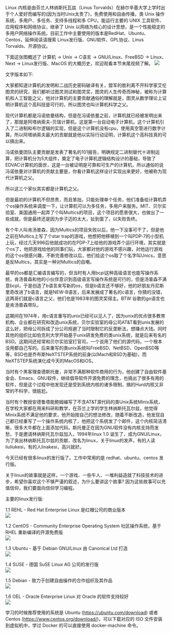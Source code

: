 Linux 内核是由芬兰人林纳斯托瓦兹（Linus Torvalds）在赫尔辛基大学上学时出于个人爱好而编写的(因为当时Unix太贵了)，免费使用和自由传播，类 Unix 操作系统，多用户、多任务、支持多线程和多 CPU，能运行主要的 UNIX 工具软件、应用程序和网络协议，继承了 Unix 以网络为核心的设计思想，是一个性能稳定的多用户网络操作系统。目前工作中主要使用的版本是RedHat、Ubuntu、Centos，延伸阅读请搜索 Linux发行版、GNU软件、GPL协议、Linus Torvalds、开源协议。

下面这张图概述了 计算机 -> Unix -> C语言 -> GNU/Linux、FreeBSD -> Linux、Next -> Linux发行版、MacOS 的大概历史，欢迎观看本节末尾视频了解。
![](http://processon.com/chart_image/5fcf1a277d9c0830e8e237cb.png)

文字版本如下:

大家都知道计算机的发明和二战历史密码破译有关，盟军的胜利离不开科学家艾伦图灵的研究，我们都听过图灵测试和图灵奖，图灵的人生传奇而神秘，被称为计算机和人工智能之父，他对计算机的主要贡献通俗的理解就是，图灵从数学理论上证明计算机这个高科技是可行的，所以图灵也叫计算机科学之父。

现代计算机都是冯诺依曼结构，但是在冯诺依曼之前，计算机就已经被发明出来了，那就是阿塔纳索夫-贝瑞计算机，这是第一台自动电子计算机，这个计算机引入了二进制和布尔逻辑的实现，但是这个计算机没有cpu，使用真空管进行数字计算。所以阿塔纳索夫最大的贡献就是他以实际行动证明，计算机这个高科技真的可以搞出来。

冯诺依曼团队主要贡献是发表了著名的101报告，明确规定二进制替代十进制运算，把计算机分为5大组件，奠定了电子计算机逻辑结构设计的基础，导致了EDVAC计算机的面世，这是一台被证明是可靠和可生产的计算机，所以通俗的说冯诺依曼对计算机的贡献主要是，你看计算机这样设计实现出来更好，他被称为现代计算机之父。

所以这三个家伙其实都是计算机之父。

但是最初的计算机不但昂贵，而且笨拙，只能处理单个任务，他们准备给计算机弄个os操作系统来调度一下，让计算机可以为多任务，多用户来服务。MIT、贝尔实验室、美国通用一起弄了个叫Multics的项目，这个项目的愿景很大，也做出了一些成就，但是最终还是因为步子迈的太大，扯到蛋了，以失败告终。

有个牛人叫肯汤普森，因为Multics的项目失败以后，他一下没事可干了，但是他之前在Multics上写了个star trap的游戏，他想把他移植到一个叫PDP-7的小型机上玩，经过几天996后他就成功的在PDP-7上给他的游戏弄个运行环境，其实就是个os了，他把游戏给他的同事们玩，大家都对他的游戏不感兴趣，对他运行游戏的这个os很感兴趣，不断完善修改以后，他们给这个os取了个名字叫Unics，意思是反Multics，其实是一种对Multics的自嘲。

最早的os都是汇编语言编写的，但当时有人用bcpl这种高级语言也能写操作系统，肯汤普森和他的小伙伴意识到高级语言写操作系统是可行的，但是汤普森不满意bcpl，于是创造了b语言来写新的os，但是b语言还不够好，他的好朋友丹尼斯里奇改进了b语言，就是NEW-B语言，后来发展成了著名的c语言，你猜的没错，这两哥们就是c语言之父，他们也是1983年的图灵奖得主。BTW 谷歌的go语言也是肯汤普森带队。

这期间在1974年，用c语言重写的unix已经可以见人了，因为unix的优点很多教育机构、企业都在研究和改造unix系统，贝尔实验室的母公司AT&T看到unix发展的这么好，把母公司拆成了分公司规避了当时限制它的反垄断法，想赚点大钱。同时其他的组织比如伯克利大学开始基于unix研发免费的类unix系统，就是后来有名的BSD。这期间还经常和贝尔实验室打官司，一个说用了他们的源代码，一个根本没用都自己写的。后来重写的类unix系统叫FreeBSD、NetBSD、OpenBSD等等，BSD也是乔布斯NeXTSTEP系统的前身(以Mach和BSD为基础)，而NeXTSTEP系统演化成今天的MacOS和iOS。

当时有个黑客理查德斯托曼，非常不满那种软件商用的行为，他创建了自由软件基金会、Emacs、GNU软件，继续倡导软件开源免费的理念，也搞出了很多有用的软件，但是这个过程中他发现还是受到系统内核的诸多限制，搞的Hurd内核又非常的不科学，很尴尬。

当时有个教授安德鲁塔能鲍姆编写了不含AT&T源代码的类Unix系统Minix系统，在学校大家都在用来科研和教学，在芬兰上学的学生林纳斯托瓦尔兹，他觉得Minix系统不满足他的要求，他开始按自己的想法修改，随着不断改造，他发现自己都已经重写了一个操作系统内核了，他把这个系统发了个邮件，这个内核简洁清晰，很多大牛都在上面添加代码，斯托曼正在因为GNU软件没有内核支持而发愁，于是邀请林纳斯托瓦尔兹加入，1994年linux 1.0 诞生了，成为GNU/Linux，为了突出林纳斯托瓦尔兹的贡献，改名为linux，关于linux的发声，有的人读liuliukesi，有的人linakesi，高兴就好。

今天已经有很多linux的发行版了。工作中常用的是 redhat、ubuntu、centos 发行版。

关于linux的故事就是这样，一个游戏、一些牛人、一堆利益造就了科技技术的进步，希望你喜欢这个不够严谨的叙述，为什么要讲这个故事? 因为这些故事可以充值信仰，我们要面向信仰学习编程。


主要的linux发行版:

1.1 REHL - Red Hat Enterprise Linux 是红帽公司的商业版本  
![](https://pic1.zhimg.com/80/v2-b1f94ee89fc1b0921ba5ae78afc39f94_1440w.jpg)

1.2 CentOS - Community Enterprise Operating System 社区操作系统，基于 RHEL 重新编译的开源免费版  
![](https://pic3.zhimg.com/80/v2-5f4671f5ace7440d91a99cfefffd2dc6_1440w.jpg)

1.3 Ubuntu - 基于 Debian GNU/Linux  由 Canonical Ltd 打造  
![](https://pic2.zhimg.com/80/v2-6e9189f3b1e71f958a5120c7d5f25dcd_1440w.jpg)

1.4 SUSE - 德国 SuSE Linux AG 公司的发行版  
![](https://pic1.zhimg.com/80/v2-fe1d8107d0e8ae0f4e01b2c3efa4aeb4_1440w.jpg)

1.5 Debian - 致力于创建自由操作的合作组织及其作品  
![](https://pic4.zhimg.com/80/v2-4315498e27c1208cb80a10a3a543d5fb_1440w.jpg)

1.6 OEL - Oracle Enterprise Linux 对 Oracle 的软件支持较好  
![](https://pic1.zhimg.com/80/v2-f035ef84ef6a2db3580bbca5ee03af24_1440w.jpg)

学习的时候推荐使用的系统是 Ubuntu (https://ubuntu.com/download) 或者 Centos (https://www.centos.org/download/)，可以下载对应的 ISO 文件安装到虚拟机中，学过 Docker 的可以直接使用  docker-machine 命令。
